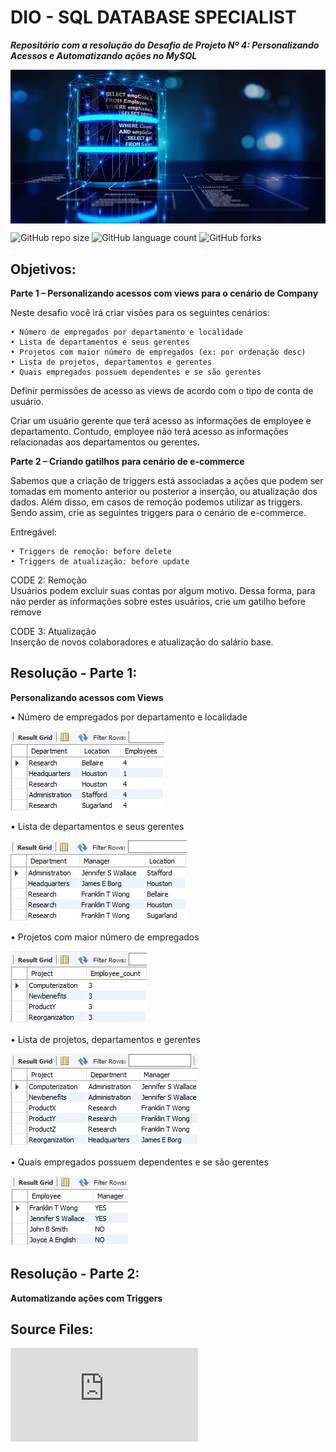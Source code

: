 # DIO - SQL DATABASE SPECIALIST

***Repositório com a resolução do Desafio de Projeto Nº 4: Personalizando Acessos e Automatizando ações no MySQL***

<img src="images/Views_and_triggers_SQL.png" align='center' alt="drawing" width="960" heigth="469"/>


![GitHub repo size](https://img.shields.io/github/repo-size/adricbarros/DIO-SQL-Database-Specialist?style=for-the-badge)
![GitHub language count](https://img.shields.io/github/languages/count/adricbarros/DIO-SQL-Database-Specialist?style=for-the-badge)
![GitHub forks](https://img.shields.io/github/forks/adricbarros/DIO-SQL-Database-Specialist?style=for-the-badge)


## Objetivos:


**Parte 1 – Personalizando acessos com views para o cenário de Company**

Neste desafio você irá criar visões para os seguintes cenários:

    • Número de empregados por departamento e localidade 
    • Lista de departamentos e seus gerentes 
    • Projetos com maior número de empregados (ex: por ordenação desc) 
    • Lista de projetos, departamentos e gerentes 
    • Quais empregados possuem dependentes e se são gerentes 
 

Definir permissões de acesso as views de acordo com o tipo de conta de usuário. 

Criar um usuário gerente que terá acesso as informações de employee e departamento. 
Contudo, employee não terá acesso as informações relacionadas aos departamentos ou gerentes. 



**Parte 2 – Criando gatilhos para cenário de e-commerce**

Sabemos que a criação de triggers está associadas a ações que podem ser tomadas em momento anterior ou posterior a inserção, ou atualização dos dados. Além disso, em casos de remoção podemos utilizar as triggers. Sendo assim, crie as seguintes triggers para o cenário de e-commerce. 

Entregável: 

    • Triggers de remoção: before delete 
    • Triggers de atualização: before update 
 
CODE 2:
Remoção  
Usuários podem excluir suas contas por algum motivo. Dessa forma, para não perder as informações sobre estes usuários, crie um gatilho before remove 

CODE 3:
Atualização  
Inserção de novos colaboradores e atualização do salário base. 


## **Resolução - Parte 1:**

**Personalizando acessos com Views**

• Número de empregados por departamento e localidade

<img src="images/employee_location.png" align='center' alt="drawing" width="246" heigth="130"/>

• Lista de departamentos e seus gerentes

<img src="images/dept_mngr.png" align='center' alt="drawing" width="282" heigth="132"/>

• Projetos com maior número de empregados

<img src="images/max_employee_prj.png" align='center' alt="drawing" width="218" heigth="119"/>

• Lista de projetos, departamentos e gerentes

<img src="images/prj_dept_mngr.png" align='center' alt="drawing" width="299" heigth="151"/>

• Quais empregados possuem dependentes e se são gerentes

<img src="images/employee_dep_mgr.png" align='center' alt="drawing" width="188" heigth="115"/>


## **Resolução - Parte 2:**

**Automatizando ações com Triggers**


## Source Files:
  
![SQL Create Views Script](https://github.com/adricbarros/DIO-SQL-Database-Specialist/raw/main/DP4/src/Company-Create_Views_Triggers.sql)


